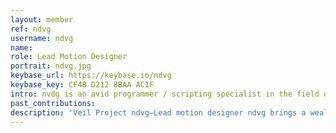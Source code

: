 ```yaml
---
layout: member
ref: ndvg
username: ndvg
name:
role: Lead Motion Designer
portrait: ndvg.jpg
keybase_url: https://keybase.io/ndvg
keybase_key: CF4B D212 8BAA AC1F
intro: nvdg is an avid programmer / scripting specialist in the field of animation. As our Lead Motion Director, her primary focus is on motion graphics, motion design and animation. nvdvg is a vetted animator in the film & broadcast industries, and brings a wealth of capability. Thanks to her experience in typography and graphic design she excels in branding and communications too.
past_contributions:
description: 'Veil Project ndvg—Lead motion designer ndvg brings a wealth of experience in digital animation and scripting, as well as typography and brand design earned through her time in film and broadcast. Read more here.'
---
```

